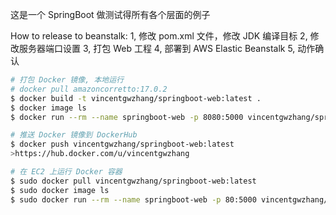 这是一个 SpringBoot 做测试得所有各个层面的例子


How to release to beanstalk:
1, 修改 pom.xml 文件，修改 JDK 编译目标
2, 修改服务器端口设置
3, 打包 Web 工程
4, 部署到 AWS Elastic Beanstalk
5, 动作确认

```bash
# 打包 Docker 镜像, 本地运行
# docker pull amazoncorretto:17.0.2
$ docker build -t vincentgwzhang/springboot-web:latest .
$ docker image ls
$ docker run --rm --name springboot-web -p 8080:5000 vincentgwzhang/springboot-web:latest

# 推送 Docker 镜像到 DockerHub
$ docker push vincentgwzhang/springboot-web:latest
>https://hub.docker.com/u/vincentgwzhang

# 在 EC2 上运行 Docker 容器
$ sudo docker pull vincentgwzhang/springboot-web:latest
$ sudo docker image ls
$ sudo docker run --rm --name springboot-web -p 80:5000 vincentgwzhang/springboot-web:latest
```